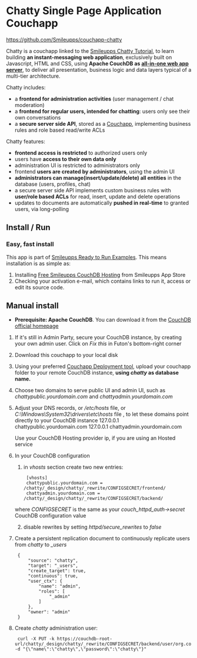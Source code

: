 # Chatty Single Page Application Couchapp
https://github.com/Smileupps/couchapp-chatty

Chatty is a couchapp linked to the [Smileupps Chatty Tutorial](https://www.smileupps/couchapp-tutorial-chatty), to learn building **an instant-messaging web application**, exclusively built on Javascript, HTML and CSS, using **Apache CouchDB as [all-in-one web app server](https://www.smileupps/couchdb-all-in-one-web-app-server)**, to deliver all presentation, business logic and data layers typical of a multi-tier architecture.

Chatty includes:

* a **frontend for administration activities** (user management / chat moderation)
* a **frontend for regular users, intended for chatting**: users only see their own conversations
* a **secure server side API**, stored as a [Couchapp](https://www.smileupps.com/couchapps), implementing business rules and role based read/write ACLs

Chatty features:

* **frontend access is restricted** to authorized users only
* users have **access to their own data only**
* administration UI is restricted to administrators only
* frontend **users are created by administrators**, using the admin UI
* **administrators can manage(insert/update/delete) all entities** in the database (users, profiles, chat)
* a secure server side API implements custom business rules with **user/role based ACLs** for read, insert, update and delete operations
* updates to documents are automatically **pushed in real-time** to granted users, via long-polling

## Install / Run

### Easy, fast install

This app is part of [Smileupps Ready to Run Examples](https://www.smileupps.com/wiki). This means installation is as simple as:

1. Installing [Free Smileupps CouchDB Hosting](https://www.smileupps.com/store/apps/couchdb) from Smileupps App Store
2. Checking your activation e-mail, which contains links to run it, access or edit its source code.

## Manual install

* **Prerequisite: Apache CouchDB**. You can download it from the [CouchDB official homepage](http://couchdb.apache.org)

1. If it's still in Admin Party, secure your CouchDB instance, by creating your own admin user. Click on *Fix this* in Futon's bottom-right corner
2. Download this couchapp to your local disk
3. Using your preferred [Couchapp Deployment tool](https://www.smileupps.com/wiki), upload your couchapp folder to your remote CouchDB instance, **using *chatty* as database name.**
4. Choose two domains to serve public UI and admin UI, such as *chattypublic.yourdomain.com* and *chattyadmin.yourdomain.com*  
5. Adjust your DNS records, or */etc/hosts* file, or *C:\Windows\System32\drivers\etc\hosts* file , to let these domains point directly to your CouchDB instance
		127.0.0.1  chattypublic.yourdomain.com
		127.0.0.1  chattyadmin.yourdomain.com
        
	Use your CouchDB Hosting provider ip, if you are using an Hosted service
6. In your CouchDB configuration
	1. in *vhosts* section create two new entries:

			[vhosts]
			chattypublic.yourdomain.com = /chatty/_design/chatty/_rewrite/CONFIGSECRET/frontend/
			chattyadmin.yourdomain.com = /chatty/_design/chatty/_rewrite/CONFIGSECRET/backend/
	where *CONFIGSECRET* is the same as your *couch_httpd_auth->secret* CouchDB configuration value

	2. disable rewrites by setting *httpd/secure_rewrites* to *false*
7. Create a persistent replication document to continuously replicate users from *chatty* to *_users*

        {
            "source": "chatty",
            "target": "_users",
            "create_target": true,
            "continuous": true,
            "user_ctx": {
                "name": "admin",
                "roles": [
                    "_admin"
                ]
            },
            "owner": "admin"
        }
        
8. Create *chatty* administration user:

        curl -X PUT -k https://couchdb-root-url/chatty/_design/chatty/_rewrite/CONFIGSECRET/backend/user/org.couchdb.user:chatty -d "{\"name\":\"chatty\",\"password\":\"chatty\"}"


